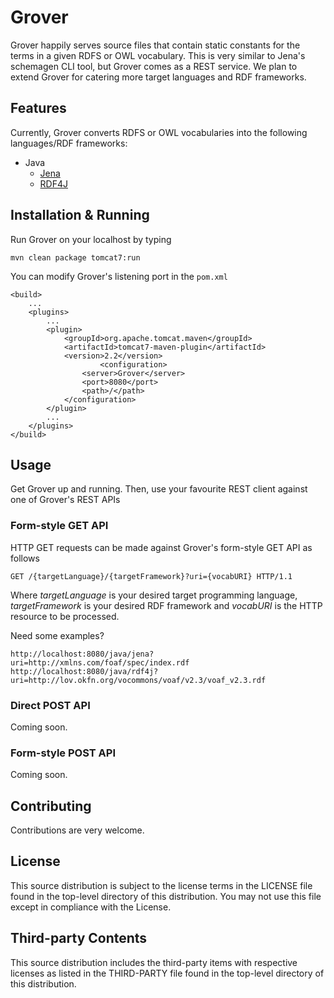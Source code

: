 # Grover
Grover happily serves source files that contain static constants for the terms in a given RDFS or OWL vocabulary.
This is very similar to Jena's schemagen CLI tool, but Grover comes as a REST service.
We plan to extend Grover for catering more target languages and RDF frameworks.

## Features
Currently, Grover converts RDFS or OWL vocabularies into the following languages/RDF frameworks:
* Java
	* [Jena](https://jena.apache.org/)
	* [RDF4J](http://rdf4j.org/)

## Installation & Running
Run Grover on your localhost by typing
```
mvn clean package tomcat7:run
```

You can modify Grover's listening port in the `pom.xml`
```
<build>
	...
	<plugins>
		...
		<plugin>
			<groupId>org.apache.tomcat.maven</groupId>
			<artifactId>tomcat7-maven-plugin</artifactId>
			<version>2.2</version>  	
            		<configuration>
				<server>Grover</server>
				<port>8080</port>
				<path>/</path>
			</configuration>
		</plugin>
		...
	</plugins>
</build>
```

## Usage
Get Grover up and running. Then, use your favourite REST client against one of Grover's REST APIs

### Form-style GET API
HTTP GET requests can be made against Grover's form-style GET API as follows
```
GET /{targetLanguage}/{targetFramework}?uri={vocabURI} HTTP/1.1
```
Where _targetLanguage_ is your desired target programming language, _targetFramework_ is your desired RDF framework and _vocabURI_ is the HTTP resource to be processed.

Need some examples?
```
http://localhost:8080/java/jena?uri=http://xmlns.com/foaf/spec/index.rdf
http://localhost:8080/java/rdf4j?uri=http://lov.okfn.org/vocommons/voaf/v2.3/voaf_v2.3.rdf
```

### Direct POST API
Coming soon.

### Form-style POST API
Coming soon.

## Contributing
Contributions are very welcome.

## License
This source distribution is subject to the license terms in the LICENSE file found in the top-level directory of this distribution.
You may not use this file except in compliance with the License.

## Third-party Contents
This source distribution includes the third-party items with respective licenses as listed in the THIRD-PARTY file found in the top-level directory of this distribution.
